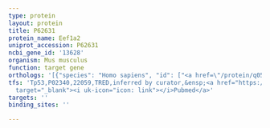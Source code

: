 ```yaml
---
type: protein
layout: protein
title: P62631
protein_name: Eef1a2
uniprot_accession: P62631
ncbi_gene_id: '13628'
organism: Mus musculus
function: target gene
orthologs: '[{"species": "Homo sapiens", "id": ["<a href=\"/protein/q05639\">Q05639</a>"]}, {"species": "Rattus norvegicus", "id": ["P62632"]}, {"species": "Saccharomyces cerevisiae", "id": ["<a href=\"/protein/p02994\">P02994</a>"]}]'
tfs: 'Tp53,P02340,22059,TRED,inferred by curator,&ensp;<a href="https://www.ncbi.nlm.nih.gov/pubmed/?term=17202159%5Buid%5D"
  target="_blank"><i uk-icon="icon: link"></i>Pubmed</a>'
targets: ''
binding_sites: ''

---
```

